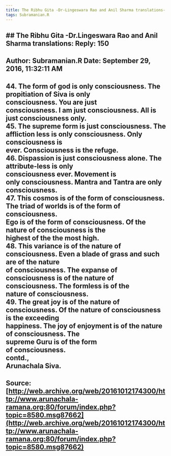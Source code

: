 ```yaml
--- 
title: The Ribhu Gita -Dr-Lingeswara Rao and Anil Sharma translations- Reply- 150   
tags: Subramanian.R  
---  
```

## ##  The Ribhu Gita -Dr.Lingeswara Rao and Anil Sharma translations: Reply: 150  
Author: Subramanian.R       Date: September 29, 2016, 11:32:11 AM  
---  
44\. The form of god is only consciousness. The propitiation of Siva is only  
consciousness. You are just   
consciousness. I am just consciousness. All is just consciousness only.   
45. The supreme form is just consciousness. The affliction less is only consciousness. Only consciousness is   
ever. Consciousness is the refuge.   
46\. Dispassion is just consciousness alone. The attribute-less is only  
consciousness ever. Movement is   
only consciousness. Mantra and Tantra are only consciousness.   
47. This cosmos is of the form of consciousness. The triad of worlds is of the form of consciousness.   
Ego is of the form of consciousness. Of the nature of consciousness is the  
highest of the the most high.   
48. This variance is of the nature of consciousness. Even a blade of grass and such are of the nature   
of consciousness. The expanse of consciousness is of the nature of  
consciousness. The formless is of the   
nature of consciousness.   
49. The great joy is of the nature of consciousness. Of the nature of consciousness is the exceeding   
happiness. The joy of enjoyment is of the nature of consciousness. The  
supreme Guru is of the form   
of consciousness.   
contd.,   
Arunachala Siva.
 ---  
Source:[http://web.archive.org/web/20161012174300/http://www.arunachala-ramana.org:80/forum/index.php?topic=8580.msg87662](http://web.archive.org/web/20161012174300/http://www.arunachala-ramana.org:80/forum/index.php?topic=8580.msg87662)   
---  

